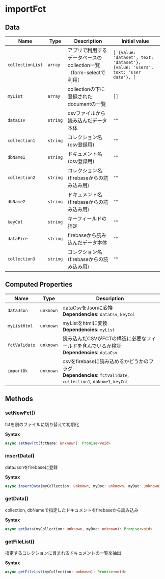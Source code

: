 # importFct

## Data

| Name             | Type     | Description                                 | Initial value                                                                   |
| ---------------- | -------- | ------------------------------------------- | ------------------------------------------------------------------------------- |
| `collectionList` | `array`  | アプリで利用するデータベースのcollection一覧（form-selectで利用） | `[ {value: 'dataset', text: 'dataset'}, {value: 'users', text: 'user data'}, ]` |
| `myList`         | `array`  | collectionの下に登録されたdocumentの一覧               | `[]`                                                                            |
| `dataCsv`        | `string` | csvファイルから読み込んだデータ本体                         | `""`                                                                            |
| `collection1`    | `string` | コレクション名(csv登録用)                             | `""`                                                                            |
| `dbName1`        | `string` | ドキュメント名(csv登録用)                             | `""`                                                                            |
| `collection2`    | `string` | コレクション名(firebaseからの読み込み用)                   | `""`                                                                            |
| `dbName2`        | `string` | ドキュメント名(firebaseからの読み込み用)                   | `""`                                                                            |
| `keyCol`         | `string` | キーフィールドの指定                                  | `""`                                                                            |
| `dataFire`       | `string` | firebaseから読み込んだデータ本体                        | `""`                                                                            |
| `collection3`    | `string` | コレクション名(firebaseからの読み込み用)                   | `""`                                                                            |

## Computed Properties

| Name          | Type      | Description                                                                                        |
| ------------- | --------- | -------------------------------------------------------------------------------------------------- |
| `dataJson`    | `unknown` | dataCsvをJsonに変換<br/>**Dependencies:** `dataCsv`, `keyCol`                                          |
| `myListHtml`  | `unknown` | myListをhtmlに変換<br/>**Dependencies:** `myList`                                                      |
| `fctValidate` | `unknown` | 読み込んだCSVがFCTの構造に必要なフィールドを含んでいるか検証<br/>**Dependencies:** `dataCsv`                                  |
| `importOk`    | `unknown` | csvをfirebaseに読み込めるかどうかのフラグ<br/>**Dependencies:** `fctValidate`, `collection1`, `dbName1`, `keyCol` |

## Methods

### setNewFct()

fctを別のファイルに切り替えて初期化

**Syntax**

```typescript
async setNewFct(fctName: unknown): Promise<void>
```

### insertData()

dataJsonをfirebaseに登録

**Syntax**

```typescript
async insertData(myCollection: unknown, myDoc: unknown, myDat: unknown): Promise<void>
```

### getData()

collection, dbNameで指定したドキュメントをfirebaseから読み込み

**Syntax**

```typescript
async getData(myCollection: unknown, myDoc: unknown): Promise<void>
```

### getFileList()

指定するコレクションに含まれるドキュメントの一覧を抽出

**Syntax**

```typescript
async getFileList(myCollection: unknown): Promise<void>
```


